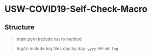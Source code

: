 # USW-COVID19-Self-Check-Macro
## Structure
> main.py\n
> include `macro` method

> log/\n
> include log files day by day. `yyyy-MM-dd.log`
